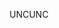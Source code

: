 <span data-ttu-id="42268-101">UNC</span><span class="sxs-lookup"><span data-stu-id="42268-101">UNC</span></span>